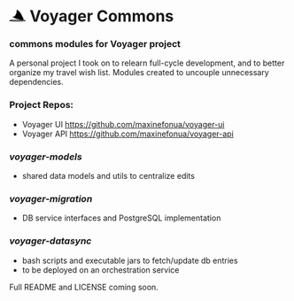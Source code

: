# <img src="voyager-models/src/main/resources/images/logo.svg" width="30"> Voyager Commons
### commons modules for Voyager project
A personal project I took on to relearn full-cycle development, and to better organize my travel wish list. Modules created to uncouple unnecessary dependencies.

### Project Repos: 
- Voyager UI https://github.com/maxinefonua/voyager-ui
- Voyager API https://github.com/maxinefonua/voyager-api

### <i>voyager-models</i>
- shared data models and utils to centralize edits
### <i>voyager-migration</i>
- DB service interfaces and PostgreSQL implementation
### <i>voyager-datasync</i>
- bash scripts and executable jars to fetch/update db entries
- to be deployed on an orchestration service

Full README and LICENSE coming soon.